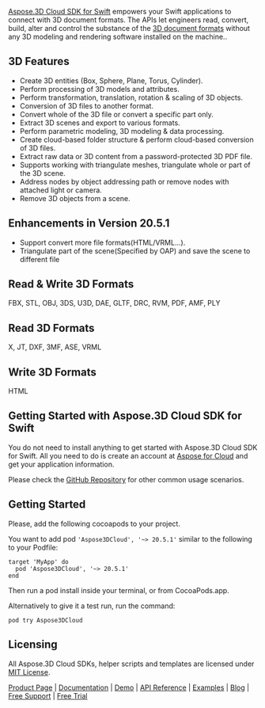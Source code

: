 [Aspose.3D Cloud SDK for Swift](https://products.aspose.cloud/3d/swift) empowers your Swift applications to connect with 3D document formats. The APIs let engineers read, convert, build, alter and control the substance of the [3D document formats](https://docs.aspose.cloud/display/3dcloud/Supported+Document+Formats) without any 3D modeling and rendering software installed on the machine..

## 3D Features

- Create 3D entities (Box, Sphere, Plane, Torus, Cylinder).
- Perform processing of 3D models and attributes.
- Perform transformation, translation, rotation & scaling of 3D objects.
- Conversion of 3D files to another format.
- Convert whole of the 3D file or convert a specific part only.
- Extract 3D scenes and export to various formats.
- Perform parametric modeling, 3D modeling & data processing.
- Create cloud-based folder structure & perform cloud-based conversion of 3D files.
- Extract raw data or 3D content from a password-protected 3D PDF file.
- Supports working with triangulate meshes, triangulate whole or part of the 3D scene.
- Address nodes by object addressing path or remove nodes with attached light or camera.
- Remove 3D objects from a scene.

## Enhancements in Version 20.5.1

- Support convert more file formats(HTML/VRML...).
- Triangulate part of the scene(Specified by OAP) and save the scene to different file 

## Read & Write 3D Formats

FBX, STL, OBJ, 3DS, U3D, DAE, GLTF, DRC, RVM, PDF, AMF, PLY

## Read 3D Formats

X, JT, DXF, 3MF, ASE, VRML 

## Write 3D Formats

HTML

## Getting Started with Aspose.3D Cloud SDK for Swift

You do not need to install anything to get started with Aspose.3D Cloud SDK for Swift. All you need to do is create an account at [Aspose for Cloud](https://dashboard.aspose.cloud/#/apps) and get your application information.

Please check the [GitHub Repository](https://github.com/aspose-3d-cloud/aspose-3d-cloud-swift) for other common usage scenarios.

## Getting Started

Please, add the following cocoapods to your project.

You want to add pod `'Aspose3DCloud', '~> 20.5.1'` similar to the following to your Podfile:

```console
target 'MyApp' do
  pod 'Aspose3DCloud', '~> 20.5.1'
end
```

Then run a pod install inside your terminal, or from CocoaPods.app.

Alternatively to give it a test run, run the command:

`pod try Aspose3DCloud`

## Licensing

All Aspose.3D Cloud SDKs, helper scripts and templates are licensed under [MIT License](https://github.com/aspose-3d-cloud/aspose-3d-cloud-swift/blob/master/LICENSE).

[Product Page](https://products.aspose.cloud/3d/swift) | [Documentation](https://docs.aspose.cloud/display/3dcloud/Home) | [Demo](https://products.aspose.cloud/3d/family) | [API Reference](https://apireference.aspose.cloud/3d/) | [Examples](https://github.com/aspose-3d-cloud/aspose-3d-cloud-swift) | [Blog](https://blog.aspose.cloud/category/3d/) | [Free Support](https://forum.aspose.cloud/c/3d) | [Free Trial](https://dashboard.aspose.cloud/#/apps)
